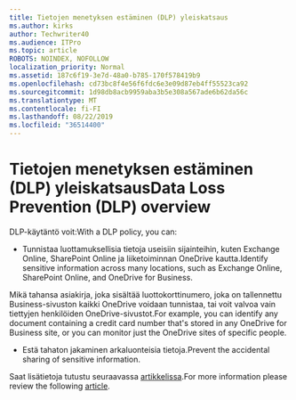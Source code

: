 ```yaml
---
title: Tietojen menetyksen estäminen (DLP) yleiskatsaus
ms.author: kirks
author: Techwriter40
ms.audience: ITPro
ms.topic: article
ROBOTS: NOINDEX, NOFOLLOW
localization_priority: Normal
ms.assetid: 187c6f19-3e7d-48a0-b785-170f578419b9
ms.openlocfilehash: cd73bc8f4e56f6fdc6e3e09d87eb4ff55523ca92
ms.sourcegitcommit: 1d98db8acb9959aba3b5e308a567ade6b62da56c
ms.translationtype: MT
ms.contentlocale: fi-FI
ms.lasthandoff: 08/22/2019
ms.locfileid: "36514400"
---
```

# <a name="data-loss-prevention-dlp-overview"></a><span data-ttu-id="ad288-102">Tietojen menetyksen estäminen (DLP) yleiskatsaus</span><span class="sxs-lookup"><span data-stu-id="ad288-102">Data Loss Prevention (DLP) overview</span></span>

<span data-ttu-id="ad288-103">DLP-käytäntö voit:</span><span class="sxs-lookup"><span data-stu-id="ad288-103">With a DLP policy, you can:</span></span>

- <span data-ttu-id="ad288-104">Tunnistaa luottamuksellisia tietoja useisiin sijainteihin, kuten Exchange Online, SharePoint Online ja liiketoiminnan OneDrive kautta.</span><span class="sxs-lookup"><span data-stu-id="ad288-104">Identify sensitive information across many locations, such as Exchange Online, SharePoint Online, and OneDrive for Business.</span></span>


<span data-ttu-id="ad288-105">Mikä tahansa asiakirja, joka sisältää luottokorttinumero, joka on tallennettu Business-sivuston kaikki OneDrive voidaan tunnistaa, tai voit valvoa vain tiettyjen henkilöiden OneDrive-sivustot.</span><span class="sxs-lookup"><span data-stu-id="ad288-105">For example, you can identify any document containing a credit card number that's stored in any OneDrive for Business site, or you can monitor just the OneDrive sites of specific people.</span></span>

- <span data-ttu-id="ad288-106">Estä tahaton jakaminen arkaluonteisia tietoja.</span><span class="sxs-lookup"><span data-stu-id="ad288-106">Prevent the accidental sharing of sensitive information.</span></span>


<span data-ttu-id="ad288-107">Saat lisätietoja tutustu seuraavassa [artikkelissa](https://docs.microsoft.com/office365/securitycompliance/data-loss-prevention-policies).</span><span class="sxs-lookup"><span data-stu-id="ad288-107">For more information please review the following [article](https://docs.microsoft.com/office365/securitycompliance/data-loss-prevention-policies).</span></span>

